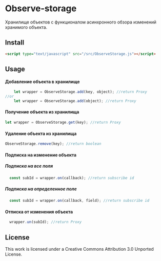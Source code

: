 # Observe-storage
Хранилище объектов с функционалом асинхронного обзора изменений хранимого объекта.

## Install
```HTML
<script type="text/javascript" src="/src/ObserveStorage.js"></script>
```
## Usage

#### Добавление объекта в хранилище
```Javascript
    let wrapper = ObserveStorage.add(key, object); //return Proxy
//or
    let wrapper = ObserveStorage.add(object); //return Proxy
```
    
#### Получение объекта из хранилища
```Javascript
let wrapper = ObserveStorage.get(key); //return Proxy
```

#### Удаление объекта из хранилища
```Javascript
ObserveStorage.remove(key); //return boolean
```

#### Подписка на изменение объекта
##### Подписка на все поля
```Javascript
  const subId = wrapper.on(callback); //return subscribe id
```
##### Подписка на определенное поле 
```Javascript
  const subId = wrapper.on(callback, field); //return subscribe id
```

#### Отписка от изменения объекта
```Javascript
  wrapper.un(subId); //return Proxy
```

## License
  This work is licensed under a Creative Commons Attribution 3.0 Unported License.
